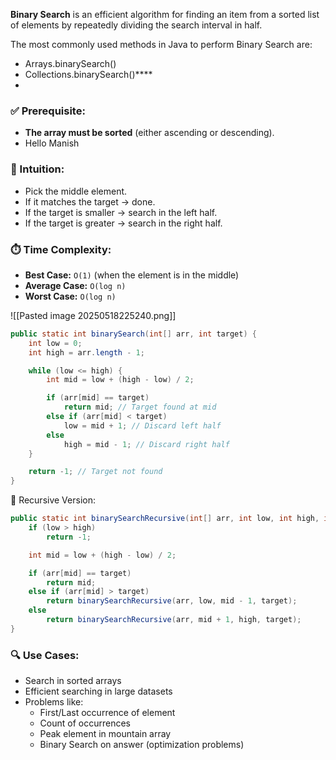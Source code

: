 **Binary Search** is an efficient algorithm for finding an item from a sorted list of elements by repeatedly dividing the search interval in half.

The most commonly used methods in Java to perform Binary Search are:

- Arrays.binarySearch()
- Collections.binarySearch()****
-
### ✅ Prerequisite:

- **The array must be sorted** (either ascending or descending).
- Hello Manish
### 🧠 Intuition:

- Pick the middle element.
- If it matches the target → done.
- If the target is smaller → search in the left half.
- If the target is greater → search in the right half.
### ⏱️ Time Complexity:

- **Best Case:** `O(1)` (when the element is in the middle)
- **Average Case:** `O(log n)`
- **Worst Case:** `O(log n)`

![[Pasted image 20250518225240.png]]


```java
public static int binarySearch(int[] arr, int target) {
    int low = 0;
    int high = arr.length - 1;

    while (low <= high) {
        int mid = low + (high - low) / 2;

        if (arr[mid] == target)
            return mid; // Target found at mid
        else if (arr[mid] < target)
            low = mid + 1; // Discard left half
        else
            high = mid - 1; // Discard right half
    }

    return -1; // Target not found
}

```

📌 Recursive Version:
```java
public static int binarySearchRecursive(int[] arr, int low, int high, int target) {
    if (low > high)
        return -1;

    int mid = low + (high - low) / 2;

    if (arr[mid] == target)
        return mid;
    else if (arr[mid] > target)
        return binarySearchRecursive(arr, low, mid - 1, target);
    else
        return binarySearchRecursive(arr, mid + 1, high, target);
}

```
### 🔍 Use Cases:

- Search in sorted arrays
- Efficient searching in large datasets
- Problems like:
    - First/Last occurrence of element
    - Count of occurrences
    - Peak element in mountain array
    - Binary Search on answer (optimization problems)
